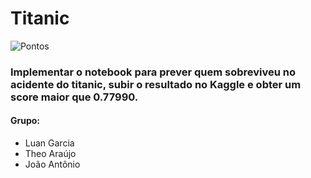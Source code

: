 # Titanic
![Pontos](https://i.imgur.com/5Dunbtd.png)
### Implementar o notebook para prever quem sobreviveu no acidente do titanic, subir o resultado no Kaggle e obter um score maior que 0.77990. 
#### Grupo:
* Luan Garcia
* Theo Araújo
* João Antônio